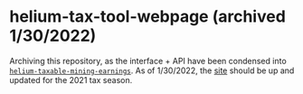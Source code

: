 # helium-tax-tool-webpage (archived 1/30/2022)

Archiving this repository, as the interface + API have been condensed into [`helium-taxable-mining-earnings`](https://github.com/evandiewald/helium-taxable-mining-earnings). As of 1/30/2022, the [site](http://heliumtaxtool.com) should be up and updated for the 2021 tax season.
